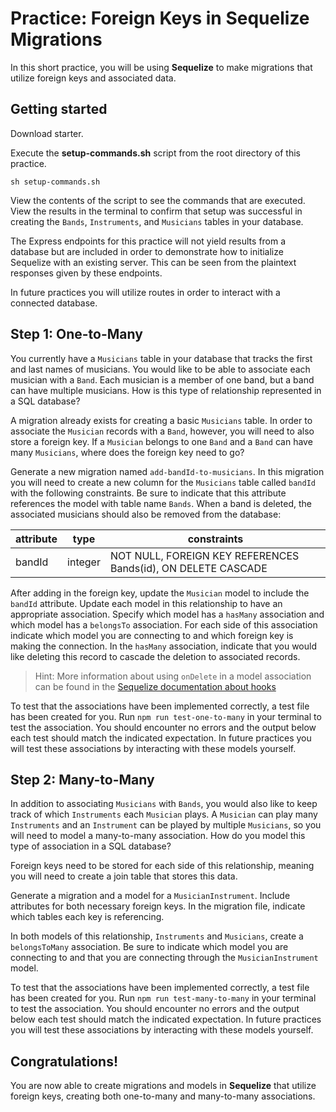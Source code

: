 # Practice: Foreign Keys in Sequelize Migrations

In this short practice, you will be using **Sequelize** to make migrations that 
utilize foreign keys and associated data.

## Getting started

Download starter. 

Execute the __setup-commands.sh__ script from the root directory of this
practice. 

```shell
sh setup-commands.sh
```

View the contents of the script to see the commands that are executed. View the
results in the terminal to confirm that setup was successful in creating the
`Bands`, `Instruments`, and `Musicians` tables in your database.

The Express endpoints for this practice will not yield results from a database 
but are included in order to demonstrate how to initialize Sequelize with an 
existing server. This can be seen from the plaintext responses given by these 
endpoints.

In future practices you will utilize routes in order to interact with a 
connected database.

## Step 1: One-to-Many

You currently have a `Musicians` table in your database that tracks the first 
and last names of musicians. You would like to be able to associate each 
musician with a `Band`. Each musician is a member of one band, but a band can 
have multiple musicians. How is this type of relationship represented in a 
SQL database?

A migration already exists for creating a basic `Musicians` table. In order to 
associate the `Musician` records with a `Band`, however, you will need to also
store a foreign key. If a `Musician` belongs to one `Band` and a `Band` can have
many `Musicians`, where does the foreign key need to go?

Generate a new migration named `add-bandId-to-musicians`. In this migration you 
will need to create a new column for the `Musicians` table called `bandId` with 
the following constraints. Be sure to indicate that this attribute references 
the model with table name `Bands`. When a band is deleted, the associated 
musicians should also be removed from the database:

| attribute | type    | constraints                                                   |
| --------- | ------- | ------------------------------------------------------------- |
| bandId    | integer | NOT NULL, FOREIGN KEY REFERENCES Bands(id), ON DELETE CASCADE |

After adding in the foreign key, update the `Musician` model to include the 
`bandId` attribute. Update each model in this relationship to have an 
appropriate association. Specify which model has a `hasMany` association and 
which model has a `belongsTo` association. For each side of this association 
indicate which model you are connecting to and which foreign key is making the 
connection. In the `hasMany` association, indicate that you would like deleting 
this record to cascade the deletion to associated records.

> Hint: More information about using `onDelete` in a model association can be 
> found in the [Sequelize documentation about hooks][onDelete-hooks]

To test that the associations have been implemented correctly, a test file has 
been created for you. Run `npm run test-one-to-many` in your terminal to test
the association. You should encounter no errors and the output below each test 
should match the indicated expectation. In future practices you will test these 
associations by interacting with these models yourself.


## Step 2: Many-to-Many

In addition to associating `Musicians` with `Bands`, you would also like to keep 
track of which `Instruments` each `Musician` plays. A `Musician` can play many 
`Instruments` and an `Instrument` can be played by multiple `Musicians`, so you 
will need to model a many-to-many association. How do you model this type of 
association in a SQL database?

Foreign keys need to be stored for each side of this relationship, meaning you 
will need to create a join table that stores this data. 

Generate a migration and a model for a `MusicianInstrument`. Include attributes
for both necessary foreign keys. In the migration file, indicate which tables
each key is referencing.

In both models of this relationship, `Instruments` and `Musicians`, create a 
`belongsToMany` association. Be sure to indicate which model you are connecting 
to and that you are connecting through the `MusicianInstrument` model.

To test that the associations have been implemented correctly, a test file has 
been created for you. Run `npm run test-many-to-many` in your terminal to test
the association. You should encounter no errors and the output below each test 
should match the indicated expectation. In future practices you will test these 
associations by interacting with these models yourself.

## Congratulations!

You are now able to create migrations and models in **Sequelize** that utilize 
foreign keys, creating both one-to-many and many-to-many associations.

[onDelete-hooks]: https://sequelize.org/master/manual/hooks.html#one-to-one-and-one-to-many-associations